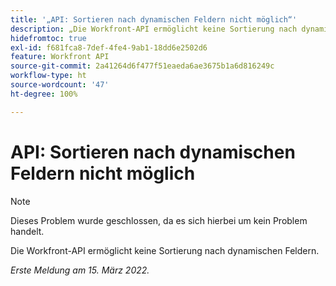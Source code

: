 ```yaml
---
title: '„API: Sortieren nach dynamischen Feldern nicht möglich“'
description: „Die Workfront-API ermöglicht keine Sortierung nach dynamischen Feldern. “
hidefromtoc: true
exl-id: f681fca8-7def-4fe4-9ab1-18dd6e2502d6
feature: Workfront API
source-git-commit: 2a41264d6f477f51eaeda6ae3675b1a6d816249c
workflow-type: ht
source-wordcount: '47'
ht-degree: 100%

---
```


# API: Sortieren nach dynamischen Feldern nicht möglich

<!--Requested article: Article exists to let people know they can't do this.-->

>[!NOTE]
>
>Dieses Problem wurde geschlossen, da es sich hierbei um kein Problem handelt.

Die Workfront-API ermöglicht keine Sortierung nach dynamischen Feldern.

_Erste Meldung am 15. März 2022._
